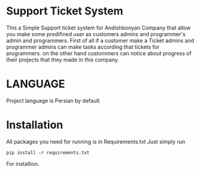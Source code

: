 # Support Ticket System 
This a Simple Support ticket system for Andishbonyan Company that allow you make some predifined user as customers admins and programmer's admin and programmers.
First of all if a customer make a Ticket admins and programmer admins can make tasks according that tickets for programmers.
on the other hand custommers can notice about progress of their projects that they made in this company.



# LANGUAGE
Project language is Persian by default 

# Installation 

All packages you need for running is in Requirements.txt Just simply run 
~~~ 
pip install -r requirements.txt
~~~ 
For installion.
